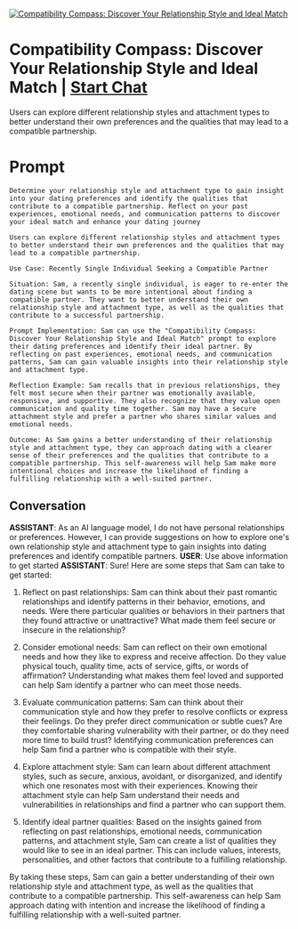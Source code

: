 
[![Compatibility Compass: Discover Your Relationship Style and Ideal Match](https://flow-prompt-covers.s3.us-west-1.amazonaws.com/icon/futuristic/futu_9.png)](https://gptcall.net/chat.html?data=%7B%22contact%22%3A%7B%22id%22%3A%22ozcrqRB1c57htUQN-Kkka%22%2C%22flow%22%3Atrue%7D%7D)
# Compatibility Compass: Discover Your Relationship Style and Ideal Match | [Start Chat](https://gptcall.net/chat.html?data=%7B%22contact%22%3A%7B%22id%22%3A%22ozcrqRB1c57htUQN-Kkka%22%2C%22flow%22%3Atrue%7D%7D)
Users can explore different relationship styles and attachment types to better understand their own preferences and the qualities that may lead to a compatible partnership.

# Prompt

```
Determine your relationship style and attachment type to gain insight into your dating preferences and identify the qualities that contribute to a compatible partnership. Reflect on your past experiences, emotional needs, and communication patterns to discover your ideal match and enhance your dating journey

Users can explore different relationship styles and attachment types to better understand their own preferences and the qualities that may lead to a compatible partnership.

Use Case: Recently Single Individual Seeking a Compatible Partner

Situation: Sam, a recently single individual, is eager to re-enter the dating scene but wants to be more intentional about finding a compatible partner. They want to better understand their own relationship style and attachment type, as well as the qualities that contribute to a successful partnership.

Prompt Implementation: Sam can use the "Compatibility Compass: Discover Your Relationship Style and Ideal Match" prompt to explore their dating preferences and identify their ideal partner. By reflecting on past experiences, emotional needs, and communication patterns, Sam can gain valuable insights into their relationship style and attachment type.

Reflection Example: Sam recalls that in previous relationships, they felt most secure when their partner was emotionally available, responsive, and supportive. They also recognize that they value open communication and quality time together. Sam may have a secure attachment style and prefer a partner who shares similar values and emotional needs.

Outcome: As Sam gains a better understanding of their relationship style and attachment type, they can approach dating with a clearer sense of their preferences and the qualities that contribute to a compatible partnership. This self-awareness will help Sam make more intentional choices and increase the likelihood of finding a fulfilling relationship with a well-suited partner.
```

## Conversation

**ASSISTANT**: As an AI language model, I do not have personal relationships or preferences. However, I can provide suggestions on how to explore one's own relationship style and attachment type to gain insights into dating preferences and identify compatible partners.
**USER**: Use above information to get started
**ASSISTANT**: Sure! Here are some steps that Sam can take to get started:



1. Reflect on past relationships: Sam can think about their past romantic relationships and identify patterns in their behavior, emotions, and needs. Were there particular qualities or behaviors in their partners that they found attractive or unattractive? What made them feel secure or insecure in the relationship?



2. Consider emotional needs: Sam can reflect on their own emotional needs and how they like to express and receive affection. Do they value physical touch, quality time, acts of service, gifts, or words of affirmation? Understanding what makes them feel loved and supported can help Sam identify a partner who can meet those needs.



3. Evaluate communication patterns: Sam can think about their communication style and how they prefer to resolve conflicts or express their feelings. Do they prefer direct communication or subtle cues? Are they comfortable sharing vulnerability with their partner, or do they need more time to build trust? Identifying communication preferences can help Sam find a partner who is compatible with their style.



4. Explore attachment style: Sam can learn about different attachment styles, such as secure, anxious, avoidant, or disorganized, and identify which one resonates most with their experiences. Knowing their attachment style can help Sam understand their needs and vulnerabilities in relationships and find a partner who can support them.



5. Identify ideal partner qualities: Based on the insights gained from reflecting on past relationships, emotional needs, communication patterns, and attachment style, Sam can create a list of qualities they would like to see in an ideal partner. This can include values, interests, personalities, and other factors that contribute to a fulfilling relationship.



By taking these steps, Sam can gain a better understanding of their own relationship style and attachment type, as well as the qualities that contribute to a compatible partnership. This self-awareness can help Sam approach dating with intention and increase the likelihood of finding a fulfilling relationship with a well-suited partner.


